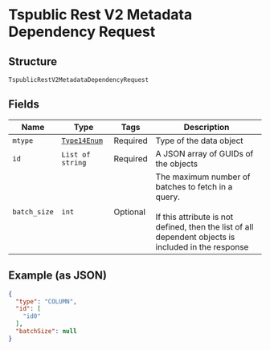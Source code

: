
# Tspublic Rest V2 Metadata Dependency Request

## Structure

`TspublicRestV2MetadataDependencyRequest`

## Fields

| Name | Type | Tags | Description |
|  --- | --- | --- | --- |
| `mtype` | [`Type14Enum`](../../doc/models/type-14-enum.md) | Required | Type of the data object |
| `id` | `List of string` | Required | A JSON array of GUIDs of the objects |
| `batch_size` | `int` | Optional | The maximum number of batches to fetch in a query.<br><br>If this attribute is not defined, then the list of all dependent objects is included in the response |

## Example (as JSON)

```json
{
  "type": "COLUMN",
  "id": [
    "id0"
  ],
  "batchSize": null
}
```

